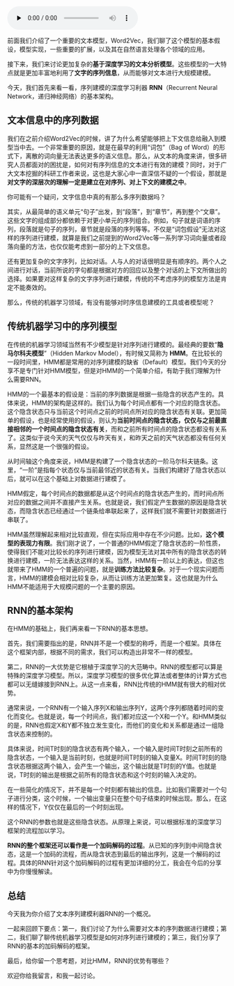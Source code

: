 <audio id="audio" title="106 | 序列建模的深度学习利器：RNN基础架构" controls="" preload="none"><source id="mp3" src="https://static001.geekbang.org/resource/audio/fa/01/fab1fbe45f6d5e1c1cebb697e73fe001.mp3"></audio>

前面我们介绍了一个重要的文本模型，Word2Vec，我们聊了这个模型的基本假设，模型实现，一些重要的扩展，以及其在自然语言处理各个领域的应用。

接下来，我们来讨论更加复杂的**基于深度学习的文本分析模型**。这些模型的一大特点就是更加丰富地利用了**文字的序列信息**，从而能够对文本进行大规模建模。

今天，我们首先来看一看，序列建模的深度学习利器 **RNN**（Recurrent Neural Network，递归神经网络）的基本架构。

## 文本信息中的序列数据

我们在之前介绍Word2Vec的时候，讲了为什么希望能够把上下文信息给融入到模型当中去。一个非常重要的原因，就是在最早的利用“词包”（Bag of Word）的形式下，离散的词向量无法表达更多的语义信息。那么，从文本的角度来讲，很多研究人员都面对的困扰是，如何对有序列信息的文本进行有效的建模？同时，对于广大文本挖掘的科研工作者来说，这也是大家心中一直深信不疑的一个假设，那就是**对文字的深层次的理解一定是建立在对序列、对上下文的建模之中**。

你可能有一个疑问，文字信息中真的有那么多序列数据吗？

其实，从最简单的语义单元“句子”出发，到“段落”，到“章节”，再到整个“文章”。这些文字的组成部分都依赖于对更小单元的序列组合。例如，句子就是词语的序列，段落就是句子的序列，章节就是段落的序列等等。不仅是“词包假设”无法对这样的序列进行建模，就算是我们之前提到的Word2Vec等一系列学习词向量或者段落向量的方法，也仅仅能考虑到一部分的上下文信息。

还有更加复杂的文字序列，比如对话。人与人的对话很明显是有顺序的。两个人之间进行对话，当前所说的字句都是根据对方的回应以及整个对话的上下文所做出的选择。如果要对这样复杂的文字序列进行建模，传统的不考虑序列的模型方法是肯定不能奏效的。

那么，传统的机器学习领域，有没有能够对时序信息建模的工具或者模型呢？

## 传统机器学习中的序列模型

在传统的机器学习领域当然有不少模型是针对序列进行建模的。最经典的要数“**隐马尔科夫模型**”（Hidden Markov Model），有时候又简称为 **HMM**。在比较长的一段时间里，HMM都是常用的对序列建模的缺省（Default）模型。我们今天的分享不是专门针对HMM模型，但是对HMM的一个简单介绍，有助于我们理解为什么需要RNN。

HMM的一个最基本的假设是：当前的序列数据是根据一些隐含的状态产生的。具体来说，HMM的架构是这样的。我们认为每个时间点都有一个对应的隐含状态。这个隐含状态只与当前这个时间点之前的时间点所对应的隐含状态有关联。更加简单的假设，也是经常使用的假设，则认为**当前时间点的隐含状态，仅仅与之前最直接相邻的一个时间点的隐含状态有关**，而和之前所有时间点的隐含状态都没有关系了。这类似于说今天的天气仅仅与昨天有关，和昨天之前的天气状态都没有任何关系，显然这是一个很强的假设。

从时间轴这个角度来说，HMM是构建了一个隐含状态的一阶马尔科夫链条。这里，“一阶”是指每个状态仅与当前最邻近的状态有关。当我们构建好了隐含状态以后，就可以在这个基础上对数据进行建模了。

HMM假定，每个时间点的数据都是从这个时间点的隐含状态产生的，而时间点所对应的数据之间并不直接产生关系。也就是说，我们假定产生数据的原因是隐含状态，而隐含状态已经通过一个链条给串联起来了，这样我们就不需要针对数据进行串联了。

HMM虽然理解起来相对比较直观，但在实际应用中存在不少问题。比如，**这个模型的表现力有限**。我们刚才说了，一个普通的HMM假定了隐含状态的一阶性质，使得我们不能对比较长的序列进行建模，因为模型无法对其中所有的隐含状态的转换进行建模，一阶无法表达这样的关系。当然，HMM有一阶以上的表达，但这也就带来了HMM的一个普遍的问题，就是**训练方法比较复杂**。对于一个现实问题而言，HMM的建模会相对比较复杂，从而让训练方法更加繁复。这也就是为什么HMM不能适用于大规模问题的一个主要的原因。

## RNN的基本架构

在HMM的基础上，我们再来看一下RNN的基本思想。

首先，我们需要指出的是，RNN并不是一个模型的称呼，而是一个框架。具体在这个框架内部，根据不同的需求，我们可以构造出非常不一样的模型。

第二，RNN的一大优势是它根植于深度学习的大范畴中。RNN的模型都可以算是特殊的深度学习模型。所以，深度学习模型的很多优化算法或者整体的计算方式也都可以无缝嫁接到RNN上。从这一点来看，RNN比传统的HMM就有很大的相对优势。

通常来说，一个RNN有一个输入序列X和输出序列Y，这两个序列都随着时间的变化而变化。也就是说，每一个时间点，我们都对应这一个X和一个Y。和HMM类似的是，RNN也假定X和Y都不独立发生变化，而他们的变化和关系都是通过一组隐含状态来控制的。

具体来说，时间T时刻的隐含状态有两个输入，一个输入是时间T时刻之前所有的隐含状态，一个输入是当前时刻，也就是时间T时刻的输入变量X。时间T时刻的隐含状态根据这两个输入，会产生一个输出，这个输出就是T时刻的Y值。也就是说，T时刻的输出是根据之前所有的隐含状态和这个时刻的输入决定的。

在一些简化的情况下，并不是每一个时刻都有输出的信息。比如我们需要对一个句子进行分类，这个时候，一个输出变量只在整个句子结束的时候出现。那么，在这样的情况下，Y仅仅在最后的一个时刻出现。

这个RNN的参数也就是这些隐含状态。从原理上来说，可以根据标准的深度学习框架的流程加以学习。

**RNN的整个框架还可以看作是一个加码解码的过程**。从已知的序列到中间隐含状态，这是一个加码的流程，而从隐含状态到最后的输出序列，这是一个解码的过程。具体的RNN针对这个加码解码的过程有更加详细的分工，我会在今后的分享中为你慢慢解读。

## 总结

今天我为你介绍了文本序列建模利器RNN的一个概况。

一起来回顾下要点：第一，我们讨论了为什么需要对文本的序列数据进行建模；第二，我们聊了聊传统机器学习模型是如何对序列进行建模的；第三，我们分享了RNN的基本的加码解码的框架。

最后，给你留一个思考题，对比HMM，RNN的优势有哪些？

欢迎你给我留言，和我一起讨论。


